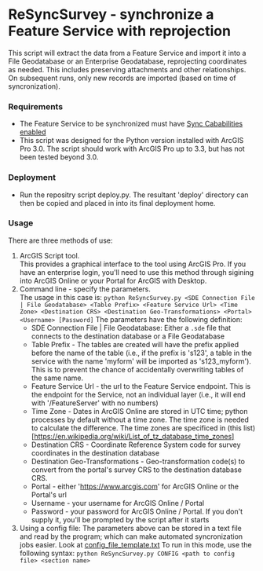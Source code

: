 # ReSyncSurvey - synchronize a Feature Service with reprojection

This script will extract the data from a Feature Service and import it into a File Geodatabase or an Enterprise Geodatabase, reprojecting coordinates as needed. This includes preserving attachments and other relationships. On subsequent runs, only new records are imported (based on time of syncronization).

### Requirements
- The Feature Service to be synchronized must have [Sync Cababilities enabled](http://doc.arcgis.com/en/arcgis-online/share-maps/manage-hosted-layers.htm#ESRI_SECTION2_C1D5C1A8F6084949B8C5BB444F0F44EC)
- This script was designed for the Python version installed with ArcGIS Pro 3.0.  The script should work with ArcGIS Pro up to 3.3, but has not been tested beyond 3.0.

### Deployment
 - Run the repositry script deploy.py.  The resultant 'deploy' directory can then be copied and placed in into its final deployment home. 


### Usage
There are three methods of use:
1. ArcGIS Script tool.  
    This provides a graphical interface to the tool using ArcGIS Pro.  If you have an enterprise login, you'll need to use this method through sigining into ArcGIS Online or your Portal for ArcGIS with Desktop.
2. Command line - specify the parameters.  
  The usage in this case is:
  `python ReSyncSurvey.py <SDE Connection File | File Geodatabase> <Table Prefix> <Feature Service Url> <Time Zone> <Destination CRS> <Destination Geo-Transformations> <Portal> <Username> [Password]`
  The parameters have the following definition:
    - SDE Connection File | File Geodatabase: Either a `.sde` file that connects to the destination database or a File Geodatabase
    - Table Prefix - The tables are created will have the prefix applied before the name of the table (i.e., if the prefix is 's123', a table in the service with the name 'myform' will be imported as 's123_myform').  This is to prevent the chance of accidentally overwriting tables of the same name.
    - Feature Service Url - the url to the Feature Service endpoint. This is the endpoint for the Service, not an individual layer (i.e., it will end with '/FeatureServer' with no numbers)
    - Time Zone - Dates in ArcGIS Online are stored in UTC time; python processes by default without a time zone.  The time zone is needed to calculate the difference.  The time zones are specificed in (this list)[https://en.wikipedia.org/wiki/List_of_tz_database_time_zones]
    - Destination CRS - Coordinate Reference System code for survey coordinates in the destination database 
    - Destination Geo-Transformations - Geo-transformation code(s) to convert from the portal's survey CRS to the destination database CRS.
    - Portal - either 'https://www.arcgis.com' for ArcGIS Online or the Portal's url
    - Username - your username for ArcGIS Online / Portal
    - Password - your password for ArcGIS Online / Portal. If you don't supply it, you'll be prompted by the script after it starts
3. Using a config file:
  The parameters above can be stored in a text file and read by the program; which can make automated syncronization jobs easier. Look at [config_file_template.txt](https://github.com/LindsayBradford/ReSyncSurvey/blob/master/config_file_template.ini) To run in this mode, use the following syntax:
  `python ReSyncSurvey.py CONFIG <path to config file> <section name>`
